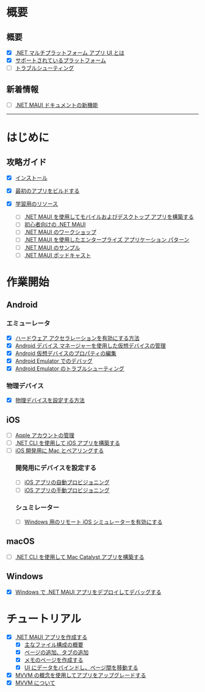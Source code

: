 # 概要

## 概要
- [x] [.NET マルチプラットフォーム アプリ UI とは](https://learn.microsoft.com/ja-jp/dotnet/maui/what-is-maui?view=net-maui-7.0)
- [x] [サポートされているプラットフォーム](https://learn.microsoft.com/ja-jp/dotnet/maui/supported-platforms?view=net-maui-7.0)
- [ ] [トラブルシューティング](https://learn.microsoft.com/ja-jp/dotnet/maui/troubleshooting?view=net-maui-7.0)

## 新着情報

- [ ] [.NET MAUI ドキュメントの新機能](https://learn.microsoft.com/ja-jp/dotnet/maui/whats-new/?view=net-maui-7.0)

---

# はじめに

## 攻略ガイド

- [x] [インストール](https://learn.microsoft.com/ja-jp/dotnet/maui/get-started/installation?view=net-maui-7.0&tabs=vswin)
- [x] [最初のアプリをビルドする](https://learn.microsoft.com/ja-jp/dotnet/maui/get-started/first-app?pivots=devices-windows&view=net-maui-7.0&tabs=vswin)

- [x] [学習用のリソース](https://learn.microsoft.com/ja-jp/dotnet/maui/get-started/resources?view=net-maui-7.0)
  - [ ] [.NET MAUI を使用してモバイルおよびデスクトップ アプリを構築する](https://learn.microsoft.com/ja-jp/training/paths/build-apps-with-dotnet-maui/)
  - [ ] [初心者向けの .NET MAUI](https://www.youtube.com/playlist?list=PLdo4fOcmZ0oUBAdL2NwBpDs32zwGqb9DY)
  - [ ] [.NET MAUI のワークショップ](https://github.com/dotnet-presentations/dotnet-maui-workshop)
  - [ ] [.NET MAUI を使用したエンタープライズ アプリケーション パターン](https://learn.microsoft.com/ja-jp/dotnet/architecture/maui/)
  - [ ] [.NET MAUI のサンプル](https://learn.microsoft.com/ja-jp/samples/browse/?expanded=dotnet&products=dotnet-maui)
  - [ ] [.NET MAUI ポッドキャスト](https://www.dotnetmauipodcast.com/)

# 作業開始

## Android

### エミューレータ

- [x] [ハードウェア アクセラレーションを有効にする方法](https://learn.microsoft.com/ja-jp/dotnet/maui/android/emulator/hardware-acceleration?view=net-maui-7.0)
- [x] [Android デバイス マネージャーを使用した仮想デバイスの管理](https://learn.microsoft.com/ja-jp/dotnet/maui/android/emulator/device-manager?view=net-maui-7.0)
- [x] [Android 仮想デバイスのプロパティの編集](https://learn.microsoft.com/ja-jp/dotnet/maui/android/emulator/device-properties?view=net-maui-7.0)
- [x] [Android Emulator でのデバッグ](https://learn.microsoft.com/ja-jp/dotnet/maui/android/emulator/debug-on-emulator?view=net-maui-7.0)
- [x] [Android Emulator のトラブルシューティング](https://learn.microsoft.com/ja-jp/dotnet/maui/android/emulator/troubleshooting?view=net-maui-7.0)

### 物理デバイス

- [x] [物理デバイスを設定する方法](https://learn.microsoft.com/ja-jp/dotnet/maui/android/device/setup?view=net-maui-7.0)

## iOS

- [ ] [Apple アカウントの管理](https://learn.microsoft.com/ja-jp/dotnet/maui/ios/apple-account-management?view=net-maui-7.0&tabs=vs)
- [ ] [.NET CLI を使用して iOS アプリを構築する](https://learn.microsoft.com/ja-jp/dotnet/maui/ios/cli?view=net-maui-7.0)
- [ ] [iOS 開発用に Mac とペアリングする](https://learn.microsoft.com/ja-jp/dotnet/maui/ios/pair-to-mac?view=net-maui-7.0)
  ### 開発用にデバイスを設定する
  - [ ] [iOS アプリの自動プロビジョニング](https://learn.microsoft.com/ja-jp/dotnet/maui/ios/device-provisioning/?view=net-maui-7.0)
  - [ ] [iOS アプリの手動プロビジョニング](https://learn.microsoft.com/ja-jp/dotnet/maui/ios/device-provisioning/?view=net-maui-7.0)
  
  ### シュミレーター
  - [ ] [Windows 用のリモート iOS シミュレーターを有効にする](https://learn.microsoft.com/ja-jp/dotnet/maui/ios/remote-simulator?view=net-maui-7.0)

## macOS
- [ ] [.NET CLI を使用して Mac Catalyst アプリを構築する](https://learn.microsoft.com/ja-jp/dotnet/maui/macos/cli?view=net-maui-7.0)

## Windows
- [x] [Windows で .NET MAUI アプリをデプロイしてデバッグする](https://learn.microsoft.com/ja-jp/dotnet/maui/windows/setup?view=net-maui-7.0)

# チュートリアル
- [x] [.NET MAUI アプリを作成する](https://learn.microsoft.com/ja-jp/dotnet/maui/tutorials/notes-app/?view=net-maui-7.0)
  - [x] [主なファイル構成の概要](https://learn.microsoft.com/ja-jp/dotnet/maui/tutorials/notes-app/?view=net-maui-7.0&tutorial-step=2)
  - [x] [ページの追加、タブの追加](https://learn.microsoft.com/ja-jp/dotnet/maui/tutorials/notes-app/?view=net-maui-7.0&tutorial-step=2)
  - [x] [メモのページを作成する](https://learn.microsoft.com/ja-jp/dotnet/maui/tutorials/notes-app/?view=net-maui-7.0&tutorial-step=3)
  - [x] [UI にデータをバインドし、ページ間を移動する](https://learn.microsoft.com/ja-jp/dotnet/maui/tutorials/notes-app/?view=net-maui-7.0&tutorial-step=4)
- [x] [MVVM の概念を使用してアプリをアップグレードする](https://learn.microsoft.com/ja-jp/dotnet/maui/tutorials/notes-mvvm/?view=net-maui-7.0)
- [x] [MVVM について](https://learn.microsoft.com/ja-jp/dotnet/maui/tutorials/notes-mvvm/?view=net-maui-7.0&tutorial-step=2)